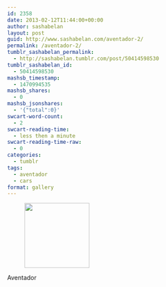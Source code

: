 ```yaml
---
id: 2358
date: 2013-02-12T11:44:00+00:00
author: sashabelan
layout: post
guid: http://www.sashabelan.com/aventador-2/
permalink: /aventador-2/
tumblr_sashabelan_permalink:
  - http://sashabelan.tumblr.com/post/50414598530
tumblr_sashabelan_id:
  - 50414598530
mashsb_timestamp:
  - 1470994535
mashsb_shares:
  - 0
mashsb_jsonshares:
  - '{"total":0}'
swcart-word-count:
  - 2
swcart-reading-time:
  - less then a minute
swcart-reading-time-raw:
  - 0
categories:
  - tumblr
tags:
  - aventador
  - cars
format: gallery
---
```

<div id='gallery-247' class='gallery galleryid-2358 gallery-columns-3 gallery-size-thumbnail'>
  <figure class='gallery-item'> 
  
  <div class='gallery-icon portrait'>
    <a href='http://www.sashabelan.ru/aventador-2/attachment/2359/'><img width="150" height="150" src="http://www.sashabelan.ru/wp-content/uploads/2013/02/tumblr_mmsdypgvYX1qarj97o1_500-150x150.jpg" class="attachment-thumbnail size-thumbnail" alt="" /></a>
  </div></figure>
</div>

Aventador